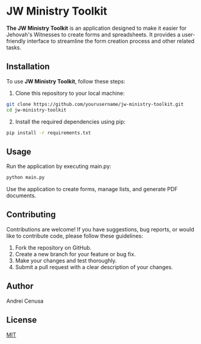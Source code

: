 # JW Ministry Toolkit

**The JW Ministry Toolkit** is an application designed to make it easier for Jehovah's Witnesses to create forms and spreadsheets. It provides a user-friendly interface to streamline the form creation process and other related tasks.

## Installation

To use **JW Ministry Toolkit**, follow these steps:

1. Clone this repository to your local machine:
```bash
git clone https://github.com/yourusername/jw-ministry-toolkit.git
cd jw-ministry-toolkit

```
2. Install the required dependencies using pip:
```bash
pip install -r requirements.txt
```

## Usage

Run the application by executing main.py:

```bash
python main.py
```
Use the application to create forms, manage lists, and generate PDF documents.

## Contributing

Contributions are welcome! If you have suggestions, bug reports, or would like to contribute code, please follow these guidelines:

1.    Fork the repository on GitHub.
2.    Create a new branch for your feature or bug fix.
3.    Make your changes and test thoroughly.
4.    Submit a pull request with a clear description of your changes.

## Author

Andrei Cenusa

## License

[MIT](https://choosealicense.com/licenses/mit/)
